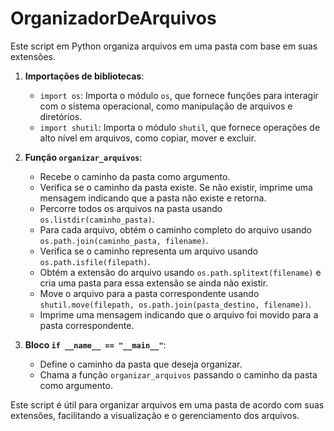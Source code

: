 # OrganizadorDeArquivos

Este script em Python organiza arquivos em uma pasta com base em suas extensões.

1. **Importações de bibliotecas**:
   - `import os`: Importa o módulo `os`, que fornece funções para interagir com o sistema operacional, como manipulação de arquivos e diretórios.
   - `import shutil`: Importa o módulo `shutil`, que fornece operações de alto nível em arquivos, como copiar, mover e excluir.

2. **Função `organizar_arquivos`**:
   - Recebe o caminho da pasta como argumento.
   - Verifica se o caminho da pasta existe. Se não existir, imprime uma mensagem indicando que a pasta não existe e retorna.
   - Percorre todos os arquivos na pasta usando `os.listdir(caminho_pasta)`.
   - Para cada arquivo, obtém o caminho completo do arquivo usando `os.path.join(caminho_pasta, filename)`.
   - Verifica se o caminho representa um arquivo usando `os.path.isfile(filepath)`.
   - Obtém a extensão do arquivo usando `os.path.splitext(filename)` e cria uma pasta para essa extensão se ainda não existir.
   - Move o arquivo para a pasta correspondente usando `shutil.move(filepath, os.path.join(pasta_destino, filename))`.
   - Imprime uma mensagem indicando que o arquivo foi movido para a pasta correspondente.

3. **Bloco `if __name__ == "__main__"`**:
   - Define o caminho da pasta que deseja organizar.
   - Chama a função `organizar_arquivos` passando o caminho da pasta como argumento.

Este script é útil para organizar arquivos em uma pasta de acordo com suas extensões, facilitando a visualização e o gerenciamento dos arquivos.
 

